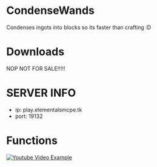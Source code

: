# CondenseWands
Condenses ingots into blocks so its faster than crafting :D

# Downloads
NOP NOT FOR SALE!!!!!

# SERVER INFO
- ip: play.elementalsmcpe.tk
- port: 19132

# Functions
[![Youtube Video Example](https://img.youtube.com/vi/-WXWLFhtDFk/0.jpg)](https://www.youtube.com/watch?v=-WXWLFhtDFk&t=5s)
